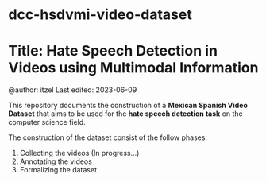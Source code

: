 # dcc-hsdvmi-video-dataset
# Title: Hate Speech Detection in Videos using Multimodal Information

@author: itzel
Last edited: 2023-06-09

This repository documents the construction of a **Mexican Spanish Video Dataset** that aims to be used for the **hate speech detection task** on the computer science field.

The construction of the dataset consist of the follow phases:
1. Collecting the videos (In progress...)
2. Annotating the videos
3. Formalizing the dataset
